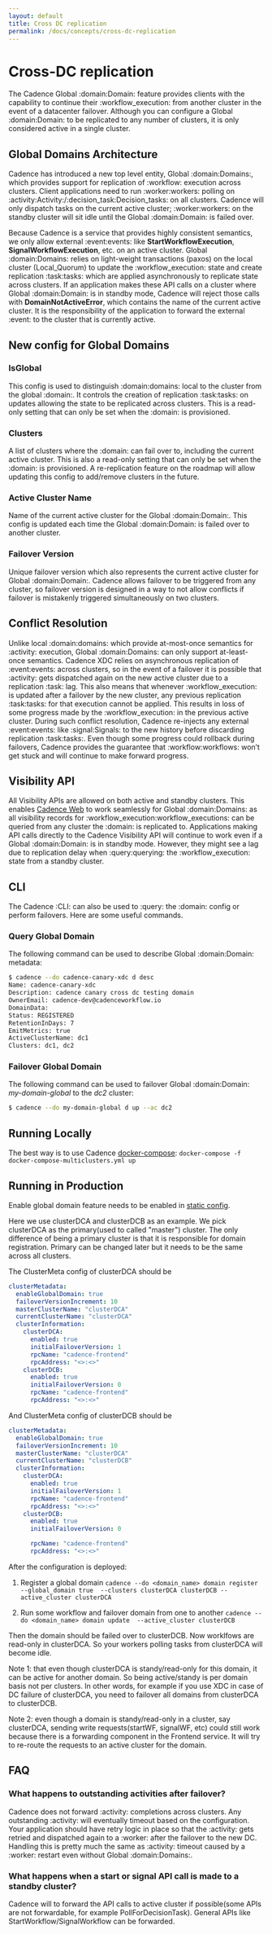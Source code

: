 ```yaml
---
layout: default
title: Cross DC replication
permalink: /docs/concepts/cross-dc-replication
---
```


# Cross-DC replication
The Cadence Global :domain:Domain: feature provides clients with the capability to continue their :workflow_execution: from another
cluster in the event of a datacenter failover. Although you can configure a Global :domain:Domain: to be replicated to any number of
clusters, it is only considered active in a single cluster.

## Global Domains Architecture
Cadence has introduced a new top level entity, Global :domain:Domains:, which provides support for replication of :workflow:
execution across clusters. Client applications need to run :worker:workers: polling on :activity:Activity:/:decision_task:Decision_tasks: on all clusters.
Cadence will only dispatch tasks on the current active cluster; :worker:workers: on the standby cluster will sit idle
until the Global :domain:Domain: is failed over.

Because Cadence is a service that provides highly consistent semantics, we only allow external :event:events: like
**StartWorkflowExecution**, **SignalWorkflowExecution**, etc. on an active cluster. Global :domain:Domains: relies on light-weight
transactions (paxos) on the local cluster (Local_Quorum) to update the :workflow_execution: state and create replication
:task:tasks: which are applied asynchronously to replicate state across clusters. If an application makes these API calls on a
cluster where Global :domain:Domain: is in standby mode, Cadence will reject those calls with **DomainNotActiveError**, which
contains the name of the current active cluster. It is the responsibility of the application to forward the external
:event: to the cluster that is currently active.

## New config for Global Domains

### IsGlobal
This config is used to distinguish :domain:domains: local to the cluster from the global :domain:. It controls the creation of
replication :task:tasks: on updates allowing the state to be replicated across clusters. This is a read-only setting that can
only be set when the :domain: is provisioned.

### Clusters
A list of clusters where the :domain: can fail over to, including the current active cluster.
This is also a read-only setting that can only be set when the :domain: is provisioned. A re-replication feature on the
roadmap will allow updating this config to add/remove clusters in the future.

### Active Cluster Name
Name of the current active cluster for the Global :domain:Domain:. This config is updated each time the Global :domain:Domain: is failed over to
another cluster.

### Failover Version
Unique failover version which also represents the current active cluster for Global :domain:Domain:. Cadence allows failover to
be triggered from any cluster, so failover version is designed in a way to not allow conflicts if failover is mistakenly
triggered simultaneously on two clusters.

## Conflict Resolution
Unlike local :domain:domains: which provide at-most-once semantics for :activity: execution, Global :domain:Domains: can only support at-least-once
semantics. Cadence XDC relies on asynchronous replication of :event:events: across clusters, so in the event of a failover
it is possible that :activity: gets dispatched again on the new active cluster due to a replication :task: lag. This also
means that whenever :workflow_execution: is updated after a failover by the new cluster, any previous replication :task:tasks:
for that execution cannot be applied. This results in loss of some progress made by the :workflow_execution: in the
previous active cluster. During such conflict resolution, Cadence re-injects any external :event:events: like :signal:Signals: to the
new history before discarding replication :task:tasks:. Even though some progress could rollback during failovers, Cadence
provides the guarantee that :workflow:workflows: won’t get stuck and will continue to make forward progress.

## Visibility API
All Visibility APIs are allowed on both active and standby clusters. This enables
[Cadence Web](https://github.com/uber/cadence-web) to work seamlessly for Global :domain:Domains: as all visibility records for
:workflow_execution:workflow_executions: can be queried from any cluster the :domain: is replicated to. Applications making API calls directly
to the Cadence Visibility API will continue to work even if a Global :domain:Domain: is in standby mode. However, they might see
a lag due to replication delay when :query:querying: the :workflow_execution: state from a standby cluster.

## CLI
The Cadence :CLI: can also be used to :query: the :domain: config or perform failovers. Here are some useful commands.

### Query Global Domain
The following command can be used to describe Global :domain:Domain: metadata:

```bash
$ cadence --do cadence-canary-xdc d desc
Name: cadence-canary-xdc
Description: cadence canary cross dc testing domain
OwnerEmail: cadence-dev@cadenceworkflow.io
DomainData:
Status: REGISTERED
RetentionInDays: 7
EmitMetrics: true
ActiveClusterName: dc1
Clusters: dc1, dc2
```

### Failover Global Domain
The following command can be used to failover Global :domain:Domain: *my-domain-global* to the *dc2* cluster:

```bash
$ cadence --do my-domain-global d up --ac dc2
```

## Running Locally

The best way is to use Cadence [docker-compose](https://github.com/uber/cadence/tree/master/docker):
`docker-compose -f docker-compose-multiclusters.yml up`


## Running in Production

Enable global domain feature needs to be enabled in [static config](/docs/operation-guide/setup/#static-configs).  

Here we use clusterDCA and clusterDCB as an example. We pick clusterDCA as the primary(used to called "master") cluster.
The only difference of being a primary cluster is that it is responsible for domain registration. Primary can be changed later but it needs to be the same across all clusters.

The ClusterMeta config of clusterDCA should be

```yaml
clusterMetadata:
  enableGlobalDomain: true
  failoverVersionIncrement: 10
  masterClusterName: "clusterDCA"
  currentClusterName: "clusterDCA"
  clusterInformation:
    clusterDCA:
      enabled: true
      initialFailoverVersion: 1
      rpcName: "cadence-frontend"
      rpcAddress: "<>:<>"
    clusterDCB:
      enabled: true
      initialFailoverVersion: 0
      rpcName: "cadence-frontend"
      rpcAddress: "<>:<>"
```

And ClusterMeta config of clusterDCB should be

```yaml
clusterMetadata:
  enableGlobalDomain: true
  failoverVersionIncrement: 10
  masterClusterName: "clusterDCA"
  currentClusterName: "clusterDCB"
  clusterInformation:
    clusterDCA:
      enabled: true
      initialFailoverVersion: 1
      rpcName: "cadence-frontend"
      rpcAddress: "<>:<>"
    clusterDCB:
      enabled: true
      initialFailoverVersion: 0

      rpcName: "cadence-frontend"
      rpcAddress: "<>:<>"
```

After the configuration is deployed:

1. Register a global domain
`cadence --do <domain_name> domain register --global_domain true  --clusters clusterDCA clusterDCB --active_cluster clusterDCA`


2. Run some workflow and failover domain from one to another
`cadence --do <domain_name> domain update  --active_cluster clusterDCB`

Then the domain should be failed over to clusterDCB. Now worklfows are read-only in clusterDCA. So your workers polling tasks from clusterDCA will become idle.  

Note 1: that even though clusterDCA is standy/read-only for this domain, it can be active for another domain. So being active/standy is per domain basis not per clusters. In other words, for example if you use XDC in case of DC failure of clusterDCA, you need to failover all domains from clusterDCA to clusterDCB.


Note 2: even though a domain is standy/read-only in a cluster, say clusterDCA, sending write requests(startWF, signalWF, etc) could still work because there is a forwarding component in the Frontend service. It will try to re-route the requests to an active cluster for the domain.


## FAQ

### What happens to outstanding activities after failover?
Cadence does not forward :activity: completions across clusters. Any outstanding :activity: will eventually timeout based
on the configuration. Your application should have retry logic in place so that the :activity: gets retried and dispatched
again to a :worker: after the failover to the new DC. Handling this is pretty much the same as :activity: timeout caused by
a :worker: restart even without Global :domain:Domains:.

### What happens when a start or signal API call is made to a standby cluster?
Cadence will to forward the API calls to active cluster if possible(some APIs are not forwardable, for example PollForDecisionTask).
General APIs like StartWorkflow/SignalWorkflow can be forwarded.
